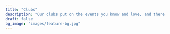 ```yaml
---
title: "Clubs"
description: "Our clubs put on the events you know and love, and there would not be an ECEA without them"
draft: false
bg_image: "images/feature-bg.jpg"
---
```

